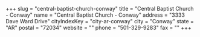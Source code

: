 +++
slug = "central-baptist-church-conway"
title = "Central Baptist Church - Conway"
name = "Central Baptist Church - Conway"
address = "3333 Dave Ward Drive"
cityIndexKey = "city-ar-conway"
city = "Conway"
state = "AR"
postal = "72034"
website = ""
phone = "501-329-9283"
fax = ""
+++
